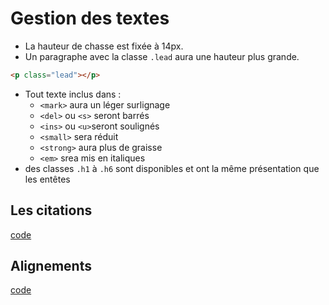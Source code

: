 # Gestion des textes

- La hauteur de chasse est fixée à 14px.
- Un paragraphe avec la classe `.lead` aura une hauteur plus grande.
```html
<p class="lead"></p>
```
- Tout texte inclus dans :
	- `<mark>` aura un léger surlignage
	- `<del>` ou `<s>` seront barrés
	- `<ins>` ou `<u>`seront soulignés
	- `<small>` sera réduit
	- `<strong>` aura plus de graisse
	- `<em>` srea mis en italiques
- des classes `.h1` à `.h6` sont disponibles et ont la même présentation que les entêtes

## Les citations

[code](http://jsbin.com/voyafe/1/embed?output)

## Alignements

[code](http://jsbin.com/curuna/2/embed?output)